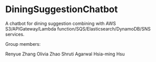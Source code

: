 # DiningSuggestionChatbot
A chatbot for dining suggestion combining with AWS S3/APIGateway/Lambda function/SQS/Elasticsearch/DynamoDB/SNS services.  

Group members:  

Renyue Zhang
Olivia Zhao
Shruti Agarwal
Hsia-ming Hsu
